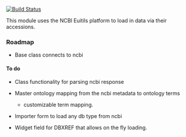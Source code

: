 [![Build Status](https://travis-ci.org/NAL-i5K/tripal_euitils.svg?branch=master)](https://travis-ci.org/NAL-i5K/tripal_euitils)

This module uses the NCBI Euitils platform to load in data via their accessions.

### Roadmap

* Base class connects to ncbi

#### To do

* Class functionality for parsing ncbi response
* Master ontology mapping from the ncbi metadata to ontology terms
  - customizable term mapping.
  
* Importer form to load any db type from ncbi
* Widget field for DBXREF that allows on the fly loading.